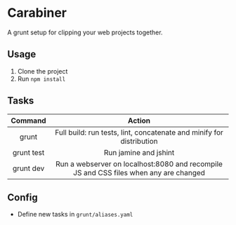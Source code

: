 Carabiner
=========
A grunt setup for clipping your web projects together.

Usage
-----
1. Clone the project
2. Run `npm install`

Tasks
-----
|   Command  |                                         Action                                        |
|:----------:|:-------------------------------------------------------------------------------------:|
| grunt      | Full build: run tests, lint, concatenate and minify for distribution                  |
| grunt test | Run jamine and jshint                                                                 |
| grunt dev  | Run a webserver on localhost:8080 and recompile JS and CSS files when any are changed |

Config
------
- Define new tasks in `grunt/aliases.yaml`
